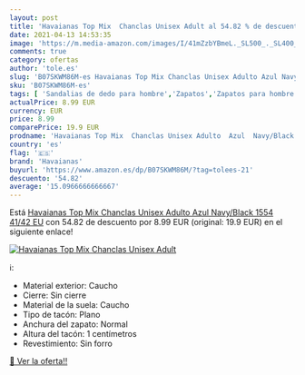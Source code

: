 ```yaml
---
layout: post
title: 'Havaianas Top Mix  Chanclas Unisex Adult al 54.82 % de descuento'
date: 2021-04-13 14:53:35
image: 'https://m.media-amazon.com/images/I/41mZzbYBmeL._SL500_._SL400_.jpg'
comments: true
category: ofertas
author: 'tole.es'
slug: 'B07SKWM86M-es Havaianas Top Mix Chanclas Unisex Adulto Azul Navy/Black...'
sku: 'B07SKWM86M-es'
tags: [ 'Sandalias de dedo para hombre','Zapatos','Zapatos para hombre','Zapatos y complementos','chanclas','havaianas', ]
actualPrice: 8.99 EUR
currency: EUR
price: 8.99
comparePrice: 19.9 EUR
prodname: 'Havaianas Top Mix  Chanclas Unisex Adulto  Azul  Navy/Black 1554   41/42 EU'
country: 'es'
flag: '🇪🇸'
brand: 'Havaianas'
buyurl: 'https://www.amazon.es/dp/B07SKWM86M/?tag=tolees-21'
descuento: '54.82'
average: '15.0966666666667'
---
```


Está [Havaianas Top Mix  Chanclas Unisex Adulto  Azul  Navy/Black 1554   41/42 EU](https://www.amazon.es/dp/B07SKWM86M/?tag=tolees-21) con 54.82 de descuento por 8.99 EUR (original: 19.9 EUR) en el siguiente enlace!

[![Havaianas Top Mix  Chanclas Unisex Adult](https://m.media-amazon.com/images/I/41mZzbYBmeL._SL500_._SL400_.jpg)](https://www.amazon.es/dp/B07SKWM86M/?tag=tolees-21)

ℹ️:

- Material exterior: Caucho
- Cierre: Sin cierre
- Material de la suela: Caucho
- Tipo de tacón: Plano
- Anchura del zapato: Normal
- Altura del tacón: 1 centímetros
- Revestimiento: Sin forro

[🛒 Ver la oferta!!](https://www.amazon.es/dp/B07SKWM86M/?tag=tolees-21)
